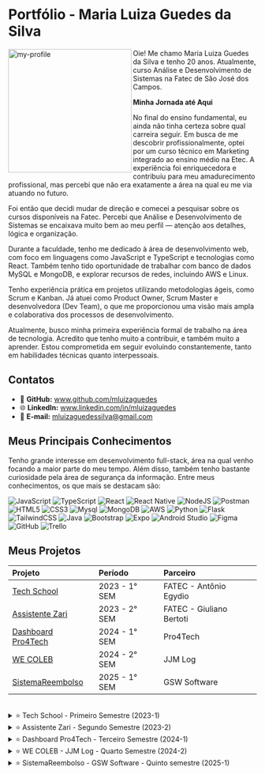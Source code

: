 # Portfólio - Maria Luiza Guedes da Silva

<img align="left" src="https://github.com/user-attachments/assets/39d4b6a6-18d9-4267-bae7-9d80ab4c82a6" alt="my-profile" width="250"/>

Oie! Me chamo Maria Luiza Guedes da Silva e tenho 20 anos. Atualmente, curso Análise e Desenvolvimento de Sistemas na Fatec de São José dos Campos.

**Minha Jornada até Aqui**

No final do ensino fundamental, eu ainda não tinha certeza sobre qual carreira seguir. Em busca de me descobrir profissionalmente, optei por um curso técnico em Marketing integrado ao ensino médio na Etec. A experiência foi enriquecedora e contribuiu para meu amadurecimento profissional, mas percebi que não era exatamente a área na qual eu me via atuando no futuro.

Foi então que decidi mudar de direção e comecei a pesquisar sobre os cursos disponíveis na Fatec. Percebi que Análise e Desenvolvimento de Sistemas se encaixava muito bem ao meu perfil — atenção aos detalhes, lógica e organização.

Durante a faculdade, tenho me dedicado à área de desenvolvimento web, com foco em linguagens como JavaScript e TypeScript e tecnologias como React. Também tenho tido oportunidade de trabalhar com banco de dados MySQL e MongoDB, e explorar recursos de redes, incluindo AWS e Linux.

Tenho experiência prática em projetos utilizando metodologias ágeis, como Scrum e Kanban. Já atuei como Product Owner, Scrum Master e desenvolvedora (Dev Team), o que me proporcionou uma visão mais ampla e colaborativa dos processos de desenvolvimento.

Atualmente, busco minha primeira experiência formal de trabalho na área de tecnologia. Acredito que tenho muito a contribuir, e também muito a aprender. Estou comprometida em seguir evoluindo constantemente, tanto em habilidades técnicas quanto interpessoais.


## Contatos

- 🐙 **GitHub:** www.github.com/mluizaguedes
- 🌐 **LinkedIn:** www.linkedin.com/in/mluizaguedes
- 💌 **E-mail:** mluizaguedessilva@gmail.com

## Meus Principais Conhecimentos

Tenho grande interesse em desenvolvimento full-stack, área na qual venho focando a maior parte do meu tempo. Além disso, também tenho bastante curiosidade pela área de segurança da informação. Entre meus conhecimentos, os que mais se destacam são:

![JavaScript](https://img.shields.io/badge/javascript-F7DF1E.svg?style=for-the-badge&logo=javascript&logoColor=black)
![TypeScript](https://img.shields.io/badge/typescript-3178C6.svg?style=for-the-badge&logo=typescript&logoColor=white)
![React](https://img.shields.io/badge/react-61DAFB.svg?style=for-the-badge&logo=react&logoColor=black)
![React Native](https://img.shields.io/badge/react_native-61DAFB.svg?style=for-the-badge&logo=react&logoColor=black)
![NodeJS](https://img.shields.io/badge/node.js-339933.svg?style=for-the-badge&logo=node.js&logoColor=white)
![Postman](https://img.shields.io/badge/Postman-FF6C37.svg?style=for-the-badge&logo=Postman&logoColor=white)
![HTML5](https://img.shields.io/badge/html5-E34F26.svg?style=for-the-badge&logo=html5&logoColor=white)
![CSS3](https://img.shields.io/badge/css3-1572B6.svg?style=for-the-badge&logo=css3&logoColor=white)
![Mysql](https://img.shields.io/badge/mysql-4479A1.svg?style=for-the-badge&logo=mysql&logoColor=white)
![MongoDB](https://img.shields.io/badge/mongodb-47A248.svg?style=for-the-badge&logo=mongodb&logoColor=white)
![AWS](https://img.shields.io/badge/aws-232F3E.svg?style=for-the-badge&logo=amazonaws&logoColor=white)
![Python](https://img.shields.io/badge/python-3776AB.svg?style=for-the-badge&logo=python&logoColor=white)
![Flask](https://img.shields.io/badge/flask-000000.svg?style=for-the-badge&logo=flask&logoColor=white)
![TailwindCSS](https://img.shields.io/badge/tailwindcss-38B2AC.svg?style=for-the-badge&logo=tailwind-css&logoColor=white)
![Java](https://img.shields.io/badge/Java-007396.svg?style=for-the-badge&logo=openjdk&logoColor=white)
![Bootstrap](https://img.shields.io/badge/bootstrap-563D7C.svg?style=for-the-badge&logo=bootstrap&logoColor=white)
![Expo](https://img.shields.io/badge/expo-1C1C1C.svg?style=for-the-badge&logo=expo&logoColor=white)
![Android Studio](https://img.shields.io/badge/Android%20Studio-3DDC84.svg?style=for-the-badge&logo=android-studio&logoColor=black)
![Figma](https://img.shields.io/badge/figma-F24E1E.svg?style=for-the-badge&logo=figma&logoColor=white)
![GitHub](https://img.shields.io/badge/github-181717.svg?style=for-the-badge&logo=github&logoColor=white)
![Trello](https://img.shields.io/badge/trello-0052CC.svg?style=for-the-badge&logo=trello&logoColor=white)

## Meus Projetos

|   Projeto  |  Período  |    Parceiro    |
| :---   | :---    | :---      |
| <a href ="#techshool">Tech School</a>  | 2023 - 1° SEM  | FATEC - Antônio Egydio |
| <a href ="#zari">Assistente Zari</a>  | 2023 - 2° SEM  | FATEC - Giuliano Bertoti |
| <a href ="#dashboard">Dashboard Pro4Tech</a>  | 2024 - 1° SEM  | Pro4Tech |
| <a href ="#wecoleb">WE COLEB</a>  | 2024 - 2° SEM  | JJM Log |
| <a href ="#reembolso">SistemaReembolso</a>  | 2025 - 1° SEM  | GSW Software |

<br />
<span id="techshool">

<details>
 <summary>
  ⭐ Tech School - Primeiro Semestre (2023-1)
 </summary>

</br>

Esse projeto foi desenvolvido no primeiro semestre do curso, em parceria com o colaborador interno Antônio Egydio.

O problema surgiu a partir da necessidade de uma empresa que queria adotar a metodologia ágil SCRUM, mas seus colaboradores ainda não tinham conhecimento suficiente sobre os conceitos, processos e práticas envolvidas.
 
Solução: desenvolvemos um sistema web com o objetivo de explicar, de forma clara e prática, os principais elementos do SCRUM: papéis, artefatos, eventos e habilidades necessárias. O foco foi criar uma interface intuitiva, com uma navegação simples e sem excesso de informação, facilitando a compreensão e a aplicação dos conceitos por parte dos usuários em projetos futuros.
 
[Repositório GitHub - Projeto-de-API-1-Semestre](https://github.com/juliagonzalezmoreira/Projeto-de-API-1-Semestre/tree/main) 

#### Tecnologias Utilizadas 
As seguintes tecnologias foram utilizadas nesse projeto: 
* **🐍 Python:** Linguagem de programação para a lógica do sistema e criação das rotas;
* **🟨 JavaScript:** Linguagem de programação para funcionalidades interativas - modo escuro, modais, botões, validações e questionários;
* **🧪 Flask:** Framework para o backend, rotas e estruturação do layout com Python;
* **🧰 Bootstrap:** Framework com componentes visuais prontos;
* **📝 HTML:** Linguagem de marcação para a estruturação do conteúdo do site;
* **🎨 CSS:** Estilização do layout e responsividade;
* **🖼️ Figma:** Ferramenta de design para o protótipo do site;
* **🧩 Trello:** Ferramenta para gestão de tarefas do projeto;
* **🔷 VSCode:** Editor de código fonte utilizado durante o projeto.
 
#### Contribuições Pessoais 
Atuei como desenvolvedora front-end no projeto, com foco na acessibilidade e responsividade do site e na clareza do conteúdo.

Entre minhas principais entregas, estão:
- Estruturação e responsividade do site: fui responsável por adaptar o layout utilizando Bootstrap e CSS para garantir uma boa experiência de navegação em diferentes dispositivos e tamanhos de tela. Testei as páginas em celulares e monitores variados;
- Melhoria da usabilidade e design visual: incluí ícones, ajustei paleta de cores e tipografias, apliquei contrastes adequados e organizei os elementos visuais pensando na experiência do usuário;
- Adicionar elementos visuais como ícones e ilustrações explicativas que ajudaram a tornar o conteúdo mais atrativo e fácil de entender;
- Criação do conteúdo explicativo sobre metodologias ágeis: pesquisei e redigi os textos explicativos de forma didática, especialmente sobre Product Owner e Kanban, tornando o site mais informativo e educativo;
- Desenvolvimento do quiz interativo: implementei a lógica do questionário final da página de Equipe de Desenvolvimento utilizando JavaScript. Esse recurso validava automaticamente as respostas e oferecia feedback visual ao usuário;
- Integração de links e navegação entre páginas: cuidei da criação de links funcionais, como logos de ferramentas que redirecionam para sites externos, melhorando a interatividade e navegabilidade;
- Acompanhamento e testes de qualidade: testei o sistema regularmente durante as sprints, identifiquei bugs de layout e sugeri ajustes que foram implementados para melhorar a performance;
- Contribuí com sugestões de melhoria, ajudando a organizar a apresentação final e até mesmo conduzindo partes da demonstração do projeto para os professores e colegas.
 
#### Hard Skills 
Durante esse projeto, desenvolvi e consolidei habilidades técnicas como:
* Python e Flask - Uso com ajuda;
* JavaScript - Uso com autonomia.
* Bootstrap - Uso com autonomia;
* HTML e CSS - Uso com autonomia.

#### Soft Skills 

Esse primeiro projeto da API foi um grande marco no meu desenvolvimento pessoal e profissional. Precisei sair da minha zona de conforto e trabalhar habilidades como proatividade e autoconfiança, que se tornaram fundamentais para o meu crescimento na área.
</br>

- Proatividade e comunicação no trabalho em equipe

> Durante o projeto, adotei uma postura proativa e colaborativa com o time. Sempre que finalizava minhas tarefas, me colocava à disposição no grupo para auxiliar os colegas — mesmo sem ser solicitada. Busquei contribuir ativamente nas decisões de design e conteúdo: por exemplo, sugeri ajustes no tamanho de texto e imagens, recomendei o uso de imagens com links externos para ilustrar tecnologias citadas, e opinei sobre a quantidade ideal de exemplos por seção, visando uma leitura mais fluida e objetiva.

> Também valorizei a comunicação contínua: sempre respondia as mensagens no grupo e mantinha o time informado sobre o andamento das minhas tarefas, compartilhava se eu estava com dificuldades, se estava estudando algo novo ou se havia concluído alguma entrega. Essa transparência fortaleceu a integração da equipe e refletiu meu comprometimento com o resultado coletivo. Ao longo das sprints, compreendi melhor meu papel dentro da equipe e atuei com responsabilidade, empatia e colaboração.

- Autoconfiança

> No início do projeto, senti bastante insegurança em assumir tarefas de programação, por ser meu primeiro contato com a área, preferindo atividades de estudo e documentação. Com o tempo, entendi que o meu crescimento viria justamente dos desafios técnicos. Então, assumi o compromisso de mudar minha postura e comecei a aplicar, na prática, os conhecimentos que estava adquirindo. Me propus a trabalhar na responsividade do site usando CSS e a implementar a lógica do quiz interativo com JavaScript. E fui capaz de entregar as funcionalidades completas e funcionais. Sempre que surgiam dúvidas, procurava meus colegas com humildade e abertura para aprender. À medida que via minha evolução, fui ganhando segurança para assumir tarefas cada vez mais complexas nos próximos projetos.

#### Vídeo do projeto

<video src="https://github.com/user-attachments/assets/1776adc3-9e18-42c6-8b43-cd75a83feab4" width="150" controls></video>
* [Acesse o site pelo seu computador ou celular!](https://techschool.pedrohenribeiro.com/) *(Segure `Ctrl` e clique para abrir em nova guia)*

</br>
</details>

<span id="zari">
 
<details>
 <summary>
  ⭐ Assistente Zari - Segundo Semestre (2023-2)
 </summary>
 
</br>

Esse projeto foi desenvolvido no segundo semestre do curso, em parceria com o colaborador interno Giuliano Bertoti.
 
O problema surgiu a partir da necessidade dos usuários em localizar informações específicas dentro de documentos extensos de forma rápida e prática.

Solução: desenvolvemos um chatbot inteligente (assistente virtual) com a capacidade de analisar documentos e responder perguntas relacionadas ao conteúdo. O objetivo principal foi otimizar a navegação pelas informações, tornando o acesso mais direto e eficiente para o usuário.
 
[Repositório GitHub - Zari-documentation](https://github.com/Equipe-Meta-Code/Zari-documentation) 

#### Tecnologias Utilizadas 
As seguintes tecnologias foram utilizadas nesse projeto: 
* **☕ Java:** Linguagem principal utilizada no desenvolvimento da lógica do chatbot;
* **📦 Gradle:** Ferramenta de automação de build e gerenciamento de dependências no projeto Java;
* **🐬 MySQL:** Banco de dados para armazenar interações e informações extraídas dos documentos;
* **🖼️ Figma:** Ferramenta de design para a interface e prototipação;
* **🧩 Trello:** Ferramenta para organização das tarefas e acompanhamento do progresso da equipe;
* **🧠 Eclipse:** IDE utilizada para desenvolvimento do projeto em Java.
 
#### Contribuições Pessoais 
Atuei como Scrum Master e desenvolvedora, conciliando tarefas técnicas com a liderança dos processos ágeis da equipe.

Entre minhas principais contribuições estão:
- Coordenação ágil da equipe: como Scrum Master, conduzi as *dailys*, planejei as sprints e acompanhei o progresso no Trello, incentivando uma rotina colaborativa;
- Comunicação com stakeholders: representei a equipe nas reuniões semanais com o professor orientador (M2), elaborando resumos claros e objetivos do andamento do projeto;
- Gestão de repositório GitHub: colaborei com a Product Owner para garantir que a documentação no GitHub refletisse corretamente o progresso do projeto;
- Modelagem UML: fui responsável por criar e atualizar o diagrama de classes, mantendo a arquitetura clara e consistente com as mudanças no código;
- Implementação técnica: programei a funcionalidade que registra automaticamente a data e hora do upload de arquivos feitos pelo usuário, armazenando essas informações no histórico do chatbot;
- Testes e garantia de qualidade: realizei testes constantes na interface, identifiquei bugs e sugeri melhorias que foram aplicadas para aprimorar a experiência do usuário;
- Apresentações: fui responsável por conduzir todas as apresentações de sprint, demonstrando o avanço técnico e estratégico do projeto com clareza.
 
#### Hard Skills 
Durante esse projeto, pratiquei as seguintes tecnologias:
* Java e Gradle - Uso com ajuda; 
* MySQL - Uso com ajuda;
* Trello - Uso com autonomia;
* Eclipse - Uso com ajuda.

#### Soft Skills 

Esse projeto também me desafiou a sair da zona de conforto e aprimorar diversas competências interpessoais.
</br>

- Comunicação clara e objetiva

> Fui responsável pelos processos ágeis da equipe. Então, durante o projeto, eu organizava e conduzia as *dailys* - que eram objetivas, com foco em manter todos atualizados.
> Outra forma de desenvolver essa habiidade foi por me preparar para as apresentações das sprints - por exemplo, cuidei da criação de slides objetivos e também testava a aplicação com antecedência para garantir que tudo funcionasse corretamente durante as demonstrações. Eu não decorava falas, permitindo que as apresentações fluissem de forma natural. Em algumas ocasiões, o professor fazia perguntas tecnicas durante a apresentação, e eu conseguia responder demonstrando conhecimento tanto sobre o funcionamento do produto quanto sobre as entregas dos meus colegas.
> Também mantinha uma comunicação constante com o professor orientador (M2), repassando semanalmente o andamento do projeto e garantindo que a equipe estivesse sempre bem informada e alinhada. Acredito que a comunicação é uma das principais bases para o bom funcionamento de qualquer equipe.

- Responsabilidade e organização

> Meu papel exigia comprometimento com as rotinas e a organização do time. Mantive o Trello atualizado com as tarefas para cada sprint, conduzi as dailys e retrospectivas e registrei decisões importantes, como, por exemplo, a definição do tema do chatbot — para manter o alinhamento entre todos.
> Também acompanhei o progresso individual de cada colega, oferecendo suporte quando necessário e reportando o desempenho coletivo de forma precisa ao professor orientador. Para isso, eu levava o gráfico de burndown com as informações atualizadas e explicava o andamento da sprint com base nos dados. Esse acompanhamento exigia atenção constante, escuta ativa e um bom senso de responsabilidade e organização.

- Proatividade na resolução de problemas

> Em um momento crítico do projeto, o sistema deixou de rodar para toda a equipe, impedindo uma colega de concluir sua tarefa. Como facilitadora, entendi que esse bloqueio afetava diretamente a produtividade e o andamento da sprint. Me empenhei para identificar e resolver o problema, para isso, busquei soluções e testei alternativas até que o ambiente voltasse a funcionar. Esse esforço permitiu que minha colega retomasse seu trabalho e garantiu a continuidade do projeto.

#### Vídeo do projeto

<video src="https://github.com/user-attachments/assets/d61db96d-3cdc-4602-aefd-c2c64e1a8a20" width="150" controls></video>

</br>
</details>

<span id="dashboard">
 
<details>
 <summary>
  ⭐ Dashboard Pro4Tech - Terceiro Semestre (2024-1)
 </summary>

<br/>

Esse projeto foi desenvolvido no terceiro semestre do curso, em parceria com a empresa de tecnologia Pro4Tech.
 
O problema surgiu a partir da dificuldade da empresa em gerenciar e interpretar grandes volumes de dados de vendas, que estavam sendo armazenados em planilhas Excel. A visualização de informações importantes era demorada, limitada e ineficiente para tomada de decisões estratégicas.

Solução: desenvolvemos uma aplicação web que facilita a análise de vendas por meio de dashboards dinâmicos. A aplicação importa os dados de arquivos Excel e os exibe em gráficos e tabelas interativas, com suporte a: Filtros personalizados por período, produto, vendedor e cliente; cálculos automáticos de comissões; visualizações específicas para gerentes e funcionários; e interface responsiva e de fácil uso.
 
[Repositório GitHub - Dashboard-Pro4Tech](https://github.com/Equipe-Meta-Code/Dashboard-Pro4Tech) 

#### Tecnologias Utilizadas 
As seguintes tecnologias foram utilizadas nesse projeto: 
* **🟦 TypeScript:** Linguagem principal no desenvolvimento do backend e frontend, garantindo maior segurança e organização do código;
* **🟨 JavaScript:** Linguagem de programação utilizada principalmente na manipulação de dados, integrações e scripts da aplicação;
* **🐬 MySQL:** Banco de dados relacional usado para armazenar informações de usuários, vendas, produtos e comissões;
* **⚛️ React:** Biblioteca JavaScript utilizada para construir a interface do usuário com componentes reutilizáveis;
* **🌿 NodeJS:** Plataforma utilizada no desenvolvimento da API RESTful para consumo dos dados da aplicação;
* **💅 SCSS:** Pré-processador CSS adotado para estilização modular e responsiva do layout;
* **🖼️ Figma:** Ferramenta de design para o protótipo do site;
* **🧩 Trello:** Ferramenta para gestão de tarefas do projeto;
* **🔷 VSCode:** Editor de código fonte utilizado durante o projeto.
 
#### Contribuições Pessoais 
Atuei como desenvolvedora, com foco na criação de uma interface bonita, interativa e funcional. Tive participação em diversas partes do projeto, desde telas mais simples até integrações com o backend.

Entre minhas principais entregas, estão:
- Sidebar completo e funcional: implementei toda a navegação lateral da aplicação com React Router, com links dinâmicos e estilo responsivo em SCSS, mantendo o layout fixo e acessível em todas as telas;
- Melhoria de usabilidade e design visual: ajustei cores, contraste, ícones e organização dos elementos para melhorar a experiência do usuário, com base em boas práticas de UX/UI;
- Tela de vendedores: criei uma tabela interativa com as últimas vendas de cada vendedor, incluindo funcionalidades como exclusão e redirecionamento para o perfil individual;
- Tela de clientes: desenvolvi uma tela completa com campos editáveis (nome, CPF/CNPJ, segmentação, tipo de venda etc.) e a funcionalidade de adicionar novos clientes e vendas; 
- Tela de produtos com CRUD completo: implementei toda a funcionalidade de exibição e edição de produtos, com conexão ao backend por meio de Axios e renderização condicional com useState e useEffect para atualização em tempo real;
- Gráfico de vendas gerais: atuei tanto no front quanto no back, criando o gráfico que mostra a performance de vendas no perfil de cada vendedor;
- Upload de foto de perfil: implementei o upload de imagens para o perfil dos vendedores, cuidando da integração com o backend (Node.js + multer) e da exibição correta na interface;
- Acompanhamento e testes de qualidade: testei o sistema regularmente durante as sprints, identifiquei bugs de layout e sugeri ajustes que foram implementados para melhorar a performance.
 
#### Hard Skills 
Durante esse projeto, desenvolvi e consolidei habilidades técnicas como:
* Typescript - Uso com autonomia; 
* JavaScript - Uso com autonomia; 
* MySQL - Uso com ajuda;
* React - Uso com autonomia;
* NodeJS - Uso com autonomia;
* SCSS - Uso com autonomia.

#### Soft Skills 
Nesse projeto, precisei tomar decisões e me adaptar a mudanças ao longo do caminho. Algumas situações reais que marcaram minha evolução:
</br>

- Entrega de resultados

> Todas as tarefas que ficaram sob minha responsabilidade foram entregues com qualidade e capricho — tanto na parte funcional quanto na parte visual. Por exemplo, eu escrevi códigos organizados, legíveis e comentados, pensando na manutenção futura e em facilitar o entendimento para outros membros da equipe. Esse cuidado refletiu meu comprometimento em entregar não apenas o que foi solicitado, mas com excelência técnica e preocupação com a colaboração.

- Trabalho em equipe

> A home da aplicação era uma das tarefas mais complexas, e eu a desenvolvi junto com uma colega. Tivemos que integrar diversos elementos, como sidebar, calendário, gráficos e layout dos componentes. Mostramos um bom trabalho em equipe ao dividir bem as responsabilidades e manter uma comunicação constante - por exemplo, durante as aulas, conversávamos sobre o progresso de cada uma e víamos se precisávamos de ajuda - e assim, conseguimos concluir tudo antes do prazo. Além disso, nós seguimos fielmente o protótipo criado por outros colegas, respeitando cores, tamanhos, componentes e funcionalidades. O resultado final impressionou nossos colegas, e foi um exemplo prático de colaboração eficiente e respeito ao trabalho dos outros membros do time.

- Flexibilidade
  
> No início do projeto, começamos com abordagens diferentes: eu estava usando JavaScript e CSS, enquanto minha colega começou com TypeScript e SCSS. Quando vi que a estrutura dela estava mais organizada e alinhada com as boas práticas, parei, analisei e tomei a decisão de refazer o que eu tinha feito — me adaptei ao que fazia mais sentido para o projeto. Essa decisão demonstrou meu foco no resultado coletivo e minha abertura para aprender e evoluir com o time.

#### Vídeo do projeto

<video src="https://github.com/user-attachments/assets/aa396f3c-ee40-4ae3-ab7b-e323c8a6bbcc" width="150" controls></video>

</br>
</details>

<span id="wecoleb">
 
<details>
 <summary>
  ⭐ WE COLEB - JJM Log - Quarto Semestre (2024-2)
 </summary>
 
</br>

Esse projeto foi desenvolvido no quarto semestre do curso, em parceria com a empresa de logística JJM Log.
 
O problema surgiu a partir da dificuldade que a empresa enfrentava em gerenciar seus processos internos: muitos fluxos eram manuais, havia uso excessivo de ferramentas desconectadas e a comunicação entre os departamentos era limitada. Isso comprometia a eficiência e a visibilidade das operações.

Solução: desenvolvemos um sistema web completo, com regras de negócio complexas e hospedado em ambiente de produção (com deploy). O foco principal foi facilitar os fluxos de trabalho e promover a colaboração entre equipes. A solução automatizou tarefas que antes eram feitas manualmente, oferecendo à empresa uma visão centralizada de suas demandas e atividades em tempo real.
 
[Repositório GitHub - WE-COLEB-JJM-Log](https://github.com/Equipe-Meta-Code/WE-COLEB-JJM-Log) 

#### Tecnologias Utilizadas 
O projeto envolveu o uso de diversas tecnologias modernas, tanto no frontend quanto no backend:
* **🟦 TypeScript:** Linguagem principal no frontend e backend, garantindo tipagem estática e maior organização do código;
* **🟨 JavaScript:** Aplicado em funcionalidades específicas de manipulação de dados, integrações e scripts auxiliares;
* **🐬 MySQL:** Aplicado em funcionalidades específicas de manipulação de dados, integrações e scripts auxiliares;
* **⚛️ React:** Biblioteca JavaScript usada para construir a interface com componentes reutilizáveis e responsivos;
* **🌿 NodeJS:** Plataforma utilizada no backend para criação da API RESTful e lógica de negócio do sistema;
* **📝 HTML + 🎨 CSS:** Estruturação e estilização de componentes com foco em responsividade e acessibilidade;
* **🖼️ Figma:** Ferramenta de design para o protótipo do site;
* **🧩 Trello:** Ferramenta para gestão de tarefas do projeto;
* **🔷 VSCode:** Editor de código fonte utilizado durante o projeto.
 
#### Contribuições Pessoais 
Atuei como desenvolvedora front-end no projeto, com foco em entregar uma interface funcional e visualmente agradável. Minha participação foi ativa tanto no desenvolvimento das telas quanto nas integrações com o backend.

Entre minhas principais entregas, estão:
- Criação da base visual e estrutural do projeto: montei o layout inicial da aplicação e configurei todas as rotas principais, garantindo consistência visual e organização entre os componentes;
- Sidebar completa e responsiva: implementei toda a navegação lateral da aplicação, pensando na usabilidade e garantindo adaptação para diferentes tamanhos de tela;
- Integração com o backend: conectei o sistema de acesso ao portal de funcionários, garantindo que cada usuário só tivesse acesso aos próprios documentos com base no seu id;
- Funcionalidade de upload de documentos (PDFs): implementei o sistema para envio de arquivos de holerites, atestados e registros de ponto, permitindo que os funcionários façam uploads diretamente pela plataforma;
- Listagem inteligente de documentos: desenvolvi a tela de visualização de documentos dos funcionários com filtros por tipo (holerite, atestado ou ponto) e data, além da funcionalidade de exclusão;
- Card dinâmico no fluxograma: adicionei um componente com as informações do motorista diretamente na visualização de entregas, facilitando a identificação rápida durante o acompanhamento de rotas;
- Aprimoramento de UX/UI: fiz melhorias no contraste de cores, na hierarquia visual dos elementos e na inclusão de ícones — sempre seguindo boas práticas de acessibilidade e design centrado no usuário;
- Modelo conceitual do banco: fui responsável por criar e manter atualizado o diagrama conceitual do banco de dados, acompanhando as mudanças feitas ao longo do projeto;
- Documentação técnica: revisei e atualizei o guia de instalação do projeto, tornando o processo mais fácil para novos desenvolvedores;
- Responsividade: garanti que a aplicação funcionasse bem em diferentes dispositivos, especialmente no sidebar e nas listas de clientes e documentos;
- Qualidade e testes contínuos: participei dos testes durante as sprints, identifiquei bugs e propus ajustes que melhoraram o desempenho e a experiência do usuário final.
 
#### Hard Skills 
Durante esse projeto, desenvolvi e consolidei habilidades técnicas como:
* Typescript - Uso com autonomia; 
* JavaScript - Uso com autonomia; 
* MySQL - Uso com ajuda;
* React - Uso com autonomia;
* NodeJS - Uso com autonomia;
* HTML e CSS - Uso com autonomia.

#### Soft Skills 

- Organização e atenção a detalhes
  
> Logo no início do projeto, assumi a responsabilidade de estruturar a base visual da aplicação. Para garantir consistência e clareza no desenvolvimento, organizei cuidadosamente as pastas, defini os caminhos das rotas principais e montei o layout inicial do sistema. Um exemplo claro dessa atenção aos detalhes foi a criação da página “Page Not Found”. Embora não fosse uma funcionalidade exigida de início, identifiquei que ao acessar rotas não configuradas, o sistema ficava em branco, o que poderia confundir o usuário. Antecipando esse problema, desenvolvi uma página de erro amigável, melhorando a navegação e demonstrando zelo pela experiência final.

- Comprometimento com a qualidade
  
> Durante o desenvolvimento da tela de visualização de documentos, atuei em parceria com um colega para entregar uma solução com qualidade. Além de permitir o filtro por tipo, usuário e data, também implementamos as funcionalidades de upload e exclusão de arquivos. Em cada parte do processo, eu mantive o foco em garantir entregas completas e refinadas, cuidando não apenas do funcionamento técnico, mas também do visual intuitivo da interface. Isso refletiu meu comprometimento em entregar um produto que fosse realmente útil e agradável de usar.

- Colaboração
  
> Minha postura ao longo do projeto foi totalmente colaborativa, tanto nas tarefas de frontend quanto nas integrações com o backend. Evitei me limitar apenas às áreas de maior familiaridade e aceitei trabalhar em funcionalidades que contribuíssem para o sucesso do projeto. Um exemplo claro disso foi quando surgiu a necessidade de implementar o upload de arquivos, algo que exigia também lógica backend — uma área em que eu ainda estava me desenvolvendo. Mesmo assim, me coloquei à disposição da equipe, estudei o necessário e entreguei a funcionalidade. Essa atitude reforçou minha disposição de aprender, colaborar e assumir responsabilidades quando o time precisava.

</br>

#### Vídeo do projeto

<video src="https://github.com/user-attachments/assets/ddea8a5f-4293-4174-9702-b6e122f60dfb" width="150" controls></video>

</br>
</details>

<span id="reembolso">

<details>
 <summary>
  ⭐ SistemaReembolso - GSW Software - Quinto semestre (2025-1)
 </summary>
 
</br>

Esse projeto foi desenvolvido no quinto semestre do curso, em parceria com a empresa de tecnologia GSW Software.
 
O problema surgiu a partir da preocupação da empresa em trazer mais praticidade e precisão no processo de solicitação de reembolsos pelos funcionários. Já que antes, tudo era feito manualmente.

Solução: desenvolvemos uma solução completa composta por dois sistemas integrados:

- Um aplicativo móvel voltado para os funcionários, com uma interface prática e amigável para o registro de despesas reembolsáveis, incluindo anexo de comprovantes;

- Um sistema web corporativo exclusivo para gerentes, onde é possível acompanhar, revisar e aprovar solicitações de reembolso em tempo real.
 
[Repositório GitHub - SistemaReembolso-GSW-Software](https://github.com/Equipe-Meta-Code/SistemaReembolso-GSW-Software) 

#### Tecnologias Utilizadas 
As seguintes tecnologias foram utilizadas nesse projeto: 
* **🟦 TypeScript:** Linguagem principal usada no app e no sistema web, trazendo segurança e organização ao código;
* **⚛️ React:** Utilizado no desenvolvimento do sistema web corporativo (interface dos gerentes);
* **📱 React Native:** Usado para a criação do aplicativo móvel de solicitação de reembolsos;
* **🌿 NodeJS:** Plataforma utilizada para desenvolvimento da API RESTful que conecta o app e o sistema web;
* **🍃 MongoDB:** Banco de dados NoSQL principal, usado para armazenar informações de usuários, despesas, projetos, pacotes, categorias e departamentos;
* **🐬 MySQL:** Utilizado especificamente para armazenar arquivos (comprovantes de despesas em PDF/imagem e fotos de perfil) de forma segura e organizada;
* **📱 Android Studio:** Ambiente utilizado para gerar o APK e testar o aplicativo nos dispositivos Android;
* **🤖 Android:** O app foi desenvolvido exclusivamente para a plataforma Android, com APK disponibilizado;
* **🚀 Expo:** Framework para facilitar o desenvolvimento, testes e build do app em React Native;
* **🖼️ Figma:** Ferramenta utilizada para o design e prototipação das telas do sistema e aplicativo;
* **📋 Jira:** Utilizada para gestão ágil de tarefas, acompanhamento das sprints e organização do time;
* **🔷 VSCode:** Editor de código fonte utilizado durante o projeto.
 
#### Contribuições Pessoais 
Atuei como Product Owner e desenvolvedora, com foco em alinhar as funcionalidades às necessidades do cliente e garantir uma ótima experiência do usuário.

**Principais responsabilidades como Product Owner:**
- Definição do MVP: Fui responsável por definir o MVP (Produto Mínimo Viável), priorizando funcionalidades essenciais e garantindo o alinhamento com as necessidades reais da empresa parceira;
- Gestão de Backlog: Criei e mantive o backlog, redigi histórias de usuário detalhadas e conduzi reuniões de planejamento com clareza e visão estratégica;
- Facilitação de sprints: Trabalhei lado a lado com a Scrum Master para definição e monitoramento do burndown e alinhamento entre time e cliente;
- Alinhamento de equipe: Mantive a equipe alinhada aos objetivos do projeto e assegurei que todos os requisitos do cliente estivessem sendo cumpridos;
- Apresentações ao cliente: Apresentei as entregas ao cliente em cada sprint, garantindo a coleta de feedbacks e ajustando o sistema conforme necessário;
- Documentação: Cuidei da documentação técnica e funcional no GitHub, assegurando acessibilidade e transparência.

**Principais entregas como desenvolvedora (app mobile):**
- Base do projeto: Estruturei a base do projeto no Expo, organizei as rotas principais e criei a navegação com tabbar totalmente personalizada e intuitiva;
- Pacotes de despesas: Modelei o backend e implementei toda a funcionalidade de pacotes de despesas, permitindo o agrupamento de despesas e o envio do reembolso de forma coletiva;
- Tela de Pacotes: Desenvolvi a tela de pacotes, com filtros por status (rascunho, aguardando aprovação, recusado, aprovado, parcialmente aprovado) e por projeto selecionado;
- Cards de Pacotes: Criei os cards de pacotes com agrupamento de despesas por categoria, ordenação por data e feedback visual da situação do pacote;
- Criação rápida de pacotes: Adicionei a opção de criação de pacotes no momento do registro de despesas, com foco total na praticidade;
- Atualização em tempo real: Programei autorefresh e pull refresh nas telas home, pacotes, notificação e perfil, para garantir atualizações em tempo real;
- UX para erros e vazio: Adicionei mensagens contextuais e amigáveis para estados vazios e erros, algumas com timers de exibição para melhorar a experiência;
- Alerta de limite: Desenvolvi lógica para exibir a barra de valor em vermelho quando os valores ultrapassam o limite estipulado pelo gerente;
- Autenticação em duas etapas: Implementei a autenticação em duas etapas com envio de código por e-mail, além da opção de ativar/desativar o recurso no perfil;
- Aprimoramento visual: Fiz refinamentos visuais e ajustes de layout para tornar o aplicativo intuitivo, moderno e acessível;
- Status de projetos: Destaquei visualmente os projetos ativos e encerrados na home;
- Resumo na tela de Histórico: Desenvolvi o resumo financeiro do usuário na tela de histórico, incluindo totais por status de aprovação.

**Principais entregas como desenvolvedora (sistema web):**
- Login exclusivo para gerentes: Desenvolvi o login completo com frontend e backend, permitindo que apenas usuários com role: gerente tivessem acesso ao sistema corporativo;
- Autenticação em duas etapas: Desenvolvi a autenticação em duas etapas para gerentes, com lógica de verificação de código enviado por e-mail;
- Persistência de sessão: Implementei persistência de sessão com uso de AsyncStorage, mantendo o gerente logado mesmo após recarregar a página;
- Feedback visual: Adicionei avisos visuais e confirmações de ação em todos os pontos críticos do sistema;
- Encerramento de projetos: Desenvolvi a funcionalidade para encerramento de projetos com conexão da alteração no app;
- Card de Projetos: Destaquei claramente projetos ativos x encerrados;
- Atualizações em tempo real: Trabalhei para garantir que as atualizações fossem refletidas em tempo real, promovendo fluidez e confiabilidade no uso.
 
#### Hard Skills 
Durante esse projeto, desenvolvi e consolidei as seguintes competências técnicas:
* Typescript - Uso com autonomia; 
* React e React Native - Uso com autonomia;
* NodeJS - Uso com autonomia;
* MongoDB - Uso com autonomia;
* MySQL - Uso com ajuda;
* Android e Android Studio - Uso com ajuda;
* Expo - Uso com autonomia;
* Figma - Uso com ajuda;
* Jira - Uso com ajuda;
* VSCode - Uso com autonomia.

#### Soft Skills 
Esse projeto me proporcionou a oportunidade de desenvolver várias competências interpessoais essenciais, com destaque para a responsabilidade, proatividade e colaboração com minha equipe.

</br>

- Responsabilidade e organização

> Durante o projeto, atuei como Product Owner, o que exigiu um alto nível de organização e comprometimento desde o início. No primeiro dia da primeira sprint, já cheguei com o backlog completo, contendo user stories claras, definição de prioridades e o escopo do MVP. Conduzi a reunião de planejamento, apresentando o que deveria ser feito em cada sprint, com clareza e visão estratégica. Quando surgiram dúvidas, não hesitei em entrar em contato com o cliente imediatamente para buscar respostas, garantindo que a equipe tivesse sempre um direcionamento claro. Além disso, como nesse semestre tivemos apenas 3 sprints (ao invés de 4), planejei cuidadosamente o escopo de cada entrega para que conseguíssemos gerar valor real a cada iteração, sem sobrecarregar o time. Mesmo como PO, não me eximi de responsabilidades técnicas: fui responsável por criar a base do projeto no VSCode, o que permitiu que todos os colegas pudessem iniciar suas tarefas. Concluí essa entrega no primeiro dia, pois sabia que toda a equipe dependia dela.

- Proatividade na resolução de problemas

> Após a primeira review com o cliente, recebemos um feedback importante: o fluxo de envio das despesas, uma por uma, tornava o processo muito trabalhoso para os gerentes. Isso exigia uma grande mudança no modelo de dados e no fluxo do sistema. Me comprometi, então, a encontrar uma solução. Implementei a ideia de "pacotes de despesas": as despesas continuariam sendo registradas individualmente, mas o reembolso seria solicitado em grupo, por meio do envio de um pacote contendo vários IDs de despesas. Essa mudança exigiu reformulação no backend, frontend e integração entre os dois sistemas — e mesmo assim, foi bem recebida por toda a equipe e pelo cliente.

- Foco em Entregas com Qualidade
  
> Sempre tive como prioridade a entrega de valor real com qualidade. Para isso, mantive a documentação no GitHub clara, organizada e visualmente agradável — facilitando a compreensão por qualquer membro da equipe ou externo. No desenvolvimento, me preocupei com a clareza do código: escrevi comentários explicativos, segui boas práticas e me coloquei no lugar de outro desenvolvedor que poderia dar manutenção posteriormente. Um exemplo marcante de foco em entregas com qualidade foi na implementação da autenticação em dois fatores (2FA). Por diversas vezes, a funcionalidade parava de funcionar corretamente após commits de colegas. Eu testava constantemente, identificava os problemas e reaplicava a lógica de forma persistente. Mesmo corrigindo o mesmo ponto mais de uma vez, mantive o compromisso de entregar um sistema funcional, estável e sem falhas.

- Colaboração e trabalho em equipe

> Sempre estive próxima do time, ajudando ativamente nos momentos de dificuldade. Um exemplo foi quando uma colega enfrentou problemas em uma funcionalidade que deveria funcionar corretamente, mas apresentava erros inexplicáveis. Como eu já havia feito uma tarefa semelhante, ela pediu ajuda. Nos reunimos em uma call, analisamos o código e resolvemos o problema juntas. Essa troca de conhecimento não só resolveu o erro, como fortaleceu o espírito de equipe. Além disso, eu e minha equipe mantivemos uma cultura de discussão saudável de ideias, onde todos opinavam sobre as melhores soluções para cada parte do sistema. Essa colaboração direta foi essencial para que conseguíssemos entregar as funcionalidades previstas dentro do prazo.

#### Vídeo do projeto

<video src="https://github.com/user-attachments/assets/a475174d-3e06-47bd-8e2b-1b541b7cef08" width="150" controls></video>

</br>
</details>
